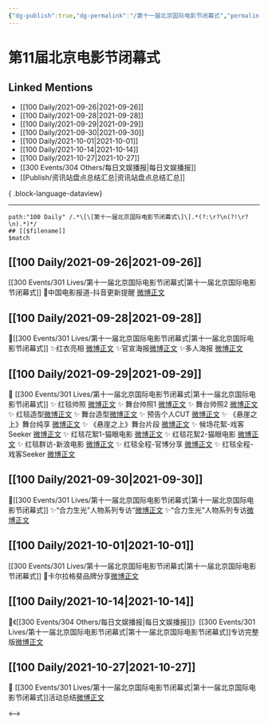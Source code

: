 ```yaml
---
{"dg-publish":true,"dg-permalink":"/第十一届北京国际电影节闭幕式","permalink":"/第十一届北京国际电影节闭幕式/","created":"2022-12-23T11:49:36.000+08:00","updated":"2023-08-24T18:59:07.654+08:00"}
---
```


# 第11届北京电影节闭幕式

## Linked Mentions
- [[100 Daily/2021-09-26\|2021-09-26]]
- [[100 Daily/2021-09-28\|2021-09-28]]
- [[100 Daily/2021-09-29\|2021-09-29]]
- [[100 Daily/2021-09-30\|2021-09-30]]
- [[100 Daily/2021-10-01\|2021-10-01]]
- [[100 Daily/2021-10-14\|2021-10-14]]
- [[100 Daily/2021-10-27\|2021-10-27]]
- [[300 Events/304 Others/每日文娱播报\|每日文娱播报]]
- [[Publish/资讯站盘点总结汇总\|资讯站盘点总结汇总]]

{ .block-language-dataview}

---

```expander
path:"100 Daily" /.*\[\[第十一届北京国际电影节闭幕式\]\].*(?:\r?\n(?!\r?\n).*)*/
## [[$filename]]
$match
```
## [[100 Daily/2021-09-26\|2021-09-26]]
[[300 Events/301 Lives/第十一届北京国际电影节闭幕式\|第十一届北京国际电影节闭幕式]]
🌟中国电影报道-抖音更新提醒 [微博正文](https://m.weibo.cn/6466290670/4685774530544830)
## [[100 Daily/2021-09-28\|2021-09-28]]
🌟[[300 Events/301 Lives/第十一届北京国际电影节闭幕式\|第十一届北京国际电影节闭幕式]]
✨红衣亮相 [微博正文](https://m.weibo.cn/6466290670/4686387264359551)
✨官宣海报[微博正文](https://m.weibo.cn/6466290670/4686392107728955)
✨多人海报 [微博正文](https://m.weibo.cn/6466290670/4686389553924687)
## [[100 Daily/2021-09-29\|2021-09-29]]
🎂 [[300 Events/301 Lives/第十一届北京国际电影节闭幕式\|第十一届北京国际电影节闭幕式]]
✨ 红毯帅照 [微博正文](https://m.weibo.cn/6466290670/4686836339576484)
✨ 舞台帅照1 [微博正文](https://m.weibo.cn/6466290670/4686876398588808)
✨ 舞台帅照2 [微博正文](https://m.weibo.cn/6466290670/4686899325175165)
✨ 红毯造型[微博正文](https://m.weibo.cn/6466290670/4686917445356840)
✨ 舞台造型[微博正文](https://m.weibo.cn/6466290670/4686916694313321)
✨ 预告个人CUT [微博正文](https://m.weibo.cn/6466290670/4686761853191063)
✨ 《悬崖之上》舞台纯享 [微博正文](https://m.weibo.cn/6466290670/4686864352809615)
✨ 《悬崖之上》舞台片段 [微博正文](https://m.weibo.cn/6466290670/4686886796264440)
✨ 候场花絮-戏客Seeker [微博正文](https://m.weibo.cn/6466290670/4686832783329564)
✨ 红毯花絮1-猫眼电影 [微博正文](https://m.weibo.cn/6466290670/4686826897670666)
✨ 红毯花絮2-猫眼电影 [微博正文](https://m.weibo.cn/6466290670/4686849848645492)
✨ 红毯群访-新浪电影 [微博正文](https://m.weibo.cn/6466290670/4686863833765189)
✨ 红毯全程-官博分享 [微博正文](https://m.weibo.cn/6466290670/4686829721226772)
✨ 红毯全程-戏客Seeker [微博正文](https://m.weibo.cn/6466290670/4686835302797850)
## [[100 Daily/2021-09-30\|2021-09-30]]
🌟[[300 Events/301 Lives/第十一届北京国际电影节闭幕式\|第十一届北京国际电影节闭幕式]]
✨“合力生光”人物系列专访“[微博正文](https://m.weibo.cn/6466290670/4687234476020535)
✨“合力生光”人物系列专访[微博正文](https://m.weibo.cn/6466290670/4687211662152488)
## [[100 Daily/2021-10-01\|2021-10-01]]
[[300 Events/301 Lives/第十一届北京国际电影节闭幕式\|第十一届北京国际电影节闭幕式]]
🌟卡尔拉格斐品牌分享[微博正文](https://m.weibo.cn/6466290670/4687503619785915)
## [[100 Daily/2021-10-14\|2021-10-14]]
🌟《[[300 Events/304 Others/每日文娱播报\|每日文娱播报]]》[[300 Events/301 Lives/第十一届北京国际电影节闭幕式\|第十一届北京国际电影节闭幕式]]专访完整版[微博正文](https://m.weibo.cn/6466290670/4692281137038350)
## [[100 Daily/2021-10-27\|2021-10-27]]
🌟 [[300 Events/301 Lives/第十一届北京国际电影节闭幕式\|第十一届北京国际电影节闭幕式]]活动总结[微博正文](https://m.weibo.cn/6466290670/4696898978450131)

<-->